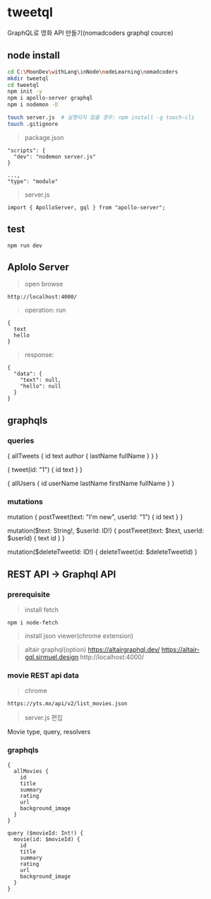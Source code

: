 # tweetql
GraphQL로 영화 API 만들기(nomadcoders graphql cource)


## node install
```bash
cd C:\MoonDev\withLang\inNode\nodeLearning\nomadcoders
mkdir tweetql
cd tweetql
npm init -y
npm i apollo-server graphql
npm i nodemon -D

touch server.js  # 실행되지 않을 경우: npm install -g touch-cli
touch .gitignore
```

> package.json
```
"scripts": {
  "dev": "nodemon server.js"
}

...,
"type": "module"
```

> server.js
```
import { ApolloServer, gql } from "apollo-server";
```

## test
```
npm run dev
```

## Aplolo Server

> open browse
```chrome
http://localhost:4000/
```

> operation: run
```
{
  text
  hello
}
```

> response:
```
{
  "data": {
    "text": null,
    "hello": null
  }
}
```

## graphqls

### queries

{
  allTweets {
    id
    text
    author {
      lastName
      fullName
    }
  }
}

{
  tweet(id: "1") {
    id
    text
  }
}

{
  allUsers  {
    id
    userName
    lastName
    firstName
    fullName
  }
}

### mutations
mutation {
  postTweet(text: "I'm new", userId: "1") {
    id
    text
  }
}

mutation($text: String!, $userId: ID!) {
  postTweet(text: $text, userId: $userId) {
    text
    id
  }
}

mutation($deleteTweetId: ID!) {
  deleteTweet(id: $deleteTweetId)
}


## REST API -> Graphql API
### prerequisite
> install fetch
```
npm i node-fetch
```

> install json viewer(chrome extension)

> altair graphql(option)
https://altairgraphql.dev/
https://altair-gql.sirmuel.design
http://localhost:4000/


### movie REST api data
> chrome 
```
https://yts.mx/api/v2/list_movies.json
```

> server.js 편집

Movie type, query, resolvers

### graphqls
```gql
{
  allMovies {
    id
    title
    summary
    rating
    url
    background_image
  }
}

query ($movieId: Int!) {
  movie(id: $movieId) {
    id
    title
    summary
    rating
    url
    background_image
  }
}
```